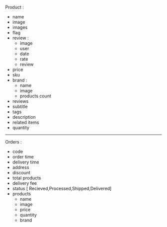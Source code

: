 Product :
- name
- image
- images
- flag
- review :
  - image
  - user
  - date
  - rate
  - review
- price
- sku
- brand :
  - name
  - image
  - products count
- reviews
- subtitle 
- tags
- description
- related items
- quantity

______________________________________________

Orders :
- code
- order time
- delivery time
- address
- discount
- total products
- delivery fee
- status [ Recieved,Processed,Shipped,Delivered]
- products 
  - name
  - image
  - price
  - quantity
  - brand

